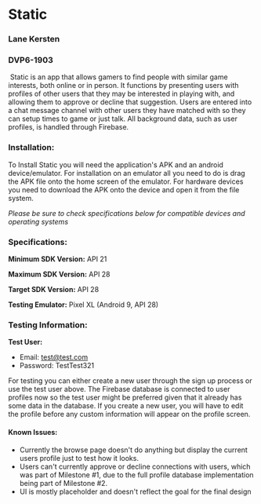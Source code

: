 # Static

### Lane Kersten

### DVP6-1903

​	Static is an app that allows gamers to find people with similar game interests, both online or in person. It functions by presenting users with profiles of other users that they may be interested in playing with, and allowing them to approve or decline that suggestion. Users are entered into a chat message channel with other users they have matched with so they can setup times to game or just talk. All background data, such as user profiles, is handled through Firebase.



### Installation:

To Install Static you will need the application's APK and an android device/emulator. For installation on an emulator all you need to do is drag the APK file onto the home screen of the emulator. For hardware devices you need to download the APK onto the device and open it from the file system.

*Please be sure to check specifications below for compatible devices and operating systems*



### Specifications:

**Minimum SDK Version:** API 21

**Maximum SDK Version:** API 28

**Target SDK Version:** API 28

**Testing Emulator:** Pixel XL (Android 9, API 28)



### Testing Information:

**Test User:**

- Email: test@test.com
- Password: TestTest321

For testing you can either create a new user through the sign up process or use the test user above. The Firebase database is connected to user profiles now so the test user might be preferred given that it already has some data in the database. If you create a new user, you will have to edit the profile before any custom information will appear on the profile screen.



#### Known Issues:

- Currently the browse page doesn't do anything but display the current users profile just to test how it looks.
- Users can't currently approve or decline connections with users, which was part of Milestone #1, due to the full profile database implementation being part of Milestone #2.
- UI is mostly placeholder and doesn't reflect the goal for the final design